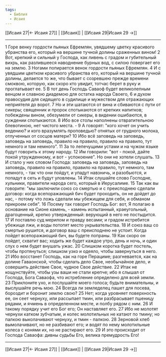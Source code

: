 ```yaml
---
tags:
  - Библия
  - Исаия
---
```

[[Исаия 27|← Исаия 27]] | [[Исаия]] | [[Исаия 29|Исаия 29 →]]

---
1 Горе венку гордости пьяных Ефремлян, увядшему цветку красивого убранства его, который на вершине тучной долины сраженных вином!
2 Вот, крепкий и сильный у Господа, как ливень с градом и губительный вихрь, как разлившееся наводнение бурных вод, с силою повергает его на землю.
3 Ногами попирается венок гордости пьяных Ефремлян.
4 И с увядшим цветком красивого убранства его, который на вершине тучной долины, делается то же, что бывает с созревшею прежде времени смоквою, которую, как скоро кто увидит, тотчас берет в руку и проглатывает ее.
5 В тот день Господь Саваоф будет великолепным венцом и славною диадемою для остатка народа Своего,
6 и духом правосудия для сидящего в судилище и мужеством для отражающих неприятеля до ворот.
7 Но и эти шатаются от вина и сбиваются с пути от сикеры; священник и пророк спотыкаются от крепких напитков; побеждены вином, обезумели от сикеры, в видении ошибаются, в суждении спотыкаются.
8 Ибо все столы наполнены отвратительною блевотиною, нет чистого места. -
9 А говорят: "кого хочет он учить ведению? и кого вразумлять проповедью? отнятых от грудного молока, отлученных от сосцов матери?
10 Ибо всё заповедь на заповедь, заповедь на заповедь, правило на правило, правило на правило, тут немного и там немного".
11 За то лепечущими устами и на чужом языке будут говорить к этому народу.
12 Им говорили: "вот - покой, дайте покой утружденному, и вот - успокоение". Но они не хотели слушать.
13 И стало у них словом Господа: заповедь на заповедь, заповедь на заповедь, правило на правило, правило на правило, тут немного, там немного, - так что они пойдут, и упадут навзничь, и разобьются, и попадут в сеть и будут уловлены.
14 Итак слушайте слово Господне, хульники, правители народа сего, который в Иерусалиме.
15 Так как вы говорите: "мы заключили союз со смертью и с преисподнею сделали договор: когда всепоражающий бич будет проходить, он не дойдет до нас, - потому что ложь сделали мы убежищем для себя, и обманом прикроем себя".
16 Посему так говорит Господь Бог: вот, Я полагаю в основание на Сионе камень, - камень испытанный, краеугольный, драгоценный, крепко утвержденный: верующий в него не постыдится.
17 И поставлю суд мерилом и правду весами; и градом истребится убежище лжи, и воды потопят место укрывательства.
18 И союз ваш со смертью рушится, и договор ваш с преисподнею не устоит. Когда пойдет всепоражающий бич, вы будете попраны.
19 Как скоро он пойдет, схватит вас; ходить же будет каждое утро, день и ночь, и один слух о нем будет внушать ужас.
20 Слишком коротка будет постель, чтобы протянуться; слишком узко и одеяло, чтобы завернуться в него.
21 Ибо восстанет Господь, как на горе Перациме; разгневается, как на долине Гаваонской, чтобы сделать дело Свое, необычайное дело, и совершить действие Свое, чудное Свое действие.
22 Итак не кощунствуйте, чтобы узы ваши не стали крепче; ибо я слышал от Господа, Бога Саваофа, что истребление определено для всей земли.
23 Приклоните ухо, и послушайте моего голоса; будьте внимательны, и выслушайте речь мою.
24 Всегда ли земледелец пашет для посева, бороздит и боронит землю свою?
25 Нет; когда уровняет поверхность ее, он сеет чернуху, или рассыпает тмин, или разбрасывает пшеницу рядами, и ячмень в определенном месте, и полбу рядом с ним.
26 И такому порядку учит его Бог его; Он наставляет его.
27 Ибо не молотят чернухи катком зубчатым, и колес молотильных не катают по тмину; но палкою выколачивают чернуху, и тмин - палкою.
28 Зерновой хлеб вымолачивают, но не разбивают его; и водят по нему молотильные колеса с конями их, но не растирают его.
29 И это происходит от Господа Саваофа: дивны судьбы Его, велика премудрость Его!

---
[[Исаия 27|← Исаия 27]] | [[Исаия]] | [[Исаия 29|Исаия 29 →]]